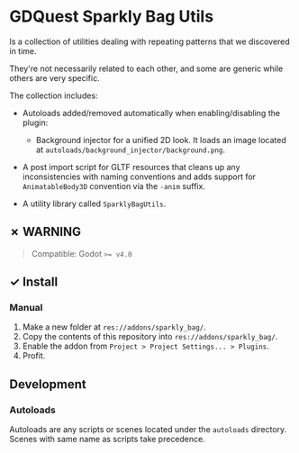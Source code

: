 # GDQuest Sparkly Bag Utils

Is a collection of utilities dealing with repeating patterns that we discovered in time.

They're not necessarily related to each other, and some are generic while others are very specific.

The collection includes:

- Autoloads added/removed automatically when enabling/disabling the plugin:

  - Background injector for a unified 2D look. It loads an image located at `autoloads/background_injector/background.png`.

- A post import script for GLTF resources that cleans up any inconsistencies with naming conventions and adds support for `AnimatableBody3D` convention via the `-anim` suffix.
- A utility library called `SparklyBagUtils`.

## ✗ WARNING

> Compatible: Godot `>= v4.0`

## ✓ Install

### Manual

1. Make a new folder at `res://addons/sparkly_bag/`.
1. Copy the contents of this repository into `res://addons/sparkly_bag/`.
1. Enable the addon from `Project > Project Settings... > Plugins`.
1. Profit.

## Development

### Autoloads

Autoloads are any scripts or scenes located under the `autoloads` directory. Scenes with same name as scripts take precedence.
